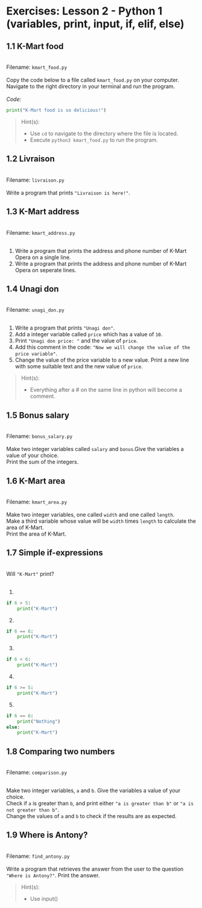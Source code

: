 # Exercises: Lesson 2 - Python 1 (variables, print, input, if, elif, else)

## **1.1 K-Mart food**

<br>Filename: `kmart_food.py`<br><br>
Copy the code below to a file called `kmart_food.py` on your computer.<br>
Navigate to the right directory in your terminal and run the program.<br><br>
_Code:_

```python
print("K-Mart food is so delicious!")
```

> Hint(s):
>
> - Use `cd` to navigate to the directory where the file is located.
> - Execute `python3 kmart_food.py` to run the program.

## **1.2 Livraison**

<br>Filename: `livraison.py`<br><br>
Write a program that prints `"Livraison is here!"`.

## **1.3 K-Mart address**

<br>Filename: `kmart_address.py`<br><br>

1. Write a program that prints the address and phone number of K-Mart Opera on a single line.
2. Write a program that prints the address and phone number of K-Mart Opera on seperate lines.

## **1.4 Unagi don**

<br>Filename: `unagi_don.py`<br><br>

1. Write a program that prints `"Unagi don"`.
2. Add a integer variable called `price` which has a value of `10`.
3. Print `"Unagi don price: "` and the value of `price`.
4. Add this comment in the code: `"Now we will change the value of the price variable"`.
5. Change the value of the price variable to a new value. Print a new line with some suitable text and the new value of `price`.

> Hint(s):
>
> - Everything after a # on the same line in python will become a comment.

## **1.5 Bonus salary**

<br>Filename: `bonus_salary.py`<br><br>
Make two integer variables called `salary` and `bonus`.Give the variables a value of your choice.<br>Print the sum of the integers.

## **1.6 K-Mart area**

<br>Filename: `kmart_area.py`<br><br>
Make two integer variables, one called `width` and one called `length`.<br>Make a third variable whose value will be `width` times `length` to calculate the area of K-Mart.<br>Print the area of K-Mart.

## **1.7 Simple if-expressions**

<br>Will `"K-Mart"` print?<br><br>

1.

```python
if 6 > 5:
    print("K-Mart")
```

2.

```python
if 6 == 6:
    print("K-Mart")
```

3.

```python
if 6 < 6:
    print("K-Mart")
```

4.

```python
if 6 >= 5:
    print("K-Mart")
```

5.

```python
if 6 == 6:
    print("Nothing")
else:
    print("K-Mart")
```

## **1.8 Comparing two numbers**

<br>Filename: `comparison.py`<br><br>

Make two integer variables, `a` and `b`. Give the variables a value of your choice.<br>Check if `a` is greater than `b`, and print either `"a is greater than b"` or `"a is not greater than b"`.<br>Change the values of `a` and `b` to check if the results are as expected.

## **1.9 Where is Antony?**

<br>Filename: `find_antony.py`<br><br>
Write a program that retrieves the answer from the user to the question `"Where is Antony?"`. Print the answer.

> Hint(s):
>
> - Use input()
